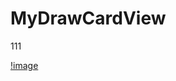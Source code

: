 # MyDrawCardView
111

[!image](https://github.com/haijdong/MyDrawCardView/blob/master/MyDrawCardView/2017-02-03%2016_19_02.gif)
